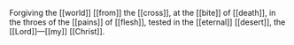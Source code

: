 Forgiving the [[world]] [[from]] the [[cross]], at the [[bite]] of [[death]], in the throes of the [[pains]] of [[flesh]], tested in the [[eternal]] [[desert]], the [[Lord]]—[[my]] [[Christ]].

